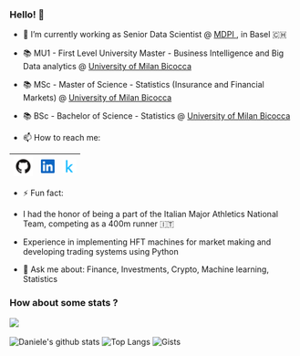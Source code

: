 ### Hello! 👋


- 🔭 I’m currently working as Senior Data Scientist @ <a href="https://www.mdpi.com/"> MDPI </a>, in Basel 🇨🇭

- 📚 MU1 - First Level University Master - Business Intelligence and Big Data analytics @ <a href="https://www.unimib.it/"> University of Milan Bicocca</a>
- 📚 MSc - Master of Science - Statistics (Insurance and Financial Markets) @ <a href="https://www.unimib.it/"> University of Milan Bicocca</a>
- 📚 BSc - Bachelor of Science - Statistics @ <a href="https://www.unimib.it/"> University of Milan Bicocca</a>

- 📫 How to reach me:

| [<img src="https://github.com/DanieleRaimondi/danieleraimondi/blob/f02a7427213cbd61d9a04e9df84c060bf7130103/github.png" alt="github logo" width="34">](https://github.com/danieleraimondi) | [<img src="https://github.com/DanieleRaimondi/danieleraimondi/blob/f02a7427213cbd61d9a04e9df84c060bf7130103/linkedin.jpeg" alt="linkedin logo" width="24">](https://it.linkedin.com/in/danieleraimondi92) | [<img src="https://github.com/DanieleRaimondi/danieleraimondi/blob/f02a7427213cbd61d9a04e9df84c060bf7130103/kaggle.png" alt="kaggle logo" width="24">](https://www.kaggle.com/danieleraimondi) | 
|---|---|---|

- ⚡ Fun fact:
- I had the honor of being a part of the Italian Major Athletics National Team, competing as a 400m runner 🇮🇹
- Experience in implementing HFT machines for market making and developing trading systems using Python
  
- 💬 Ask me about: Finance, Investments, Crypto, Machine learning, Statistics
  
### How about some stats ?
[![](https://visitcount.itsvg.in/api?id=4hundreds&label=Profile%20Views&color=6&icon=2&pretty=false)](https://visitcount.itsvg.in)

![Daniele's github stats](https://github-readme-stats.vercel.app/api?username=DanieleRaimondi&show_icons=true)
![Top Langs](https://github-readme-stats.vercel.app/api/top-langs/?username=DanieleRaimondi&layout=compact)
![Gists](https://gists-readme.yizack.com/api?user=DanieleRaimondi)
